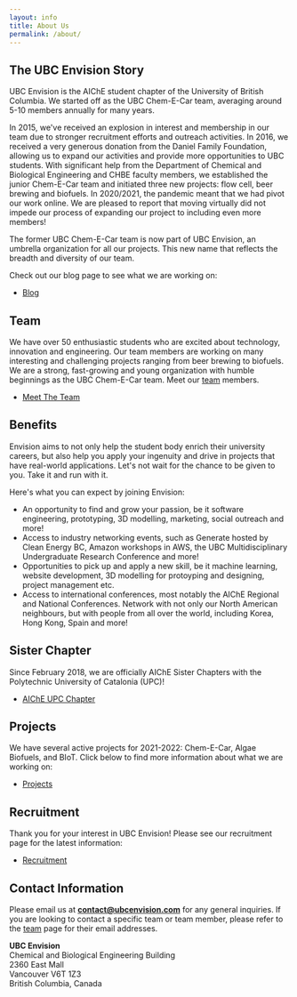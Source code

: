 ```yaml
---
layout: info
title: About Us
permalink: /about/
---
```


## The UBC Envision Story
UBC Envision is the AIChE student chapter of the University of British Columbia. We started off as the UBC Chem-E-Car team, averaging around 5-10 members annually for many years. 

In 2015, we've received an explosion in interest and membership in our team due to stronger recruitment efforts and outreach activities. In 2016, we received a very generous donation from the Daniel Family Foundation, allowing us to expand our activities and provide more opportunities to UBC students. With significant help from the Department of Chemical and Biological Engineering and CHBE faculty members, we established the junior Chem-E-Car team and initiated three new projects: flow cell, beer brewing and biofuels. In 2020/2021, the pandemic meant that we had pivot our work online. We are pleased to report that moving virtually did not impede our process of expanding our project to including even more members!

The former UBC Chem-E-Car team is now part of UBC Envision, an umbrella organization for all our projects. This new name that reflects the breadth and diversity of our team.

Check out our blog page to see what we are working on:

<ul class="actions">
	<li><a href="/blog/" class="button medium wide">Blog</a></li>
	<!-- <li><a href="/news/" class="button medium wide">News</a></li> -->
</ul>

## Team
We have over 50 enthusiastic students who are excited about technology, innovation and engineering. Our team members are working on many interesting and challenging projects ranging from beer brewing to biofuels. We are a strong, fast-growing and young organization with humble beginnings as the UBC Chem-E-Car team. Meet our [team](/team/) members.

<ul class="actions">
	<li><a href="/team/" class="button medium wide">Meet The Team</a></li>
</ul>

## Benefits
Envision aims to not only help the student body enrich their university careers, but also help you apply your ingenuity and drive in projects that have real-world applications. Let's not wait for the chance to be given to you. Take it and run with it.

Here's what you can expect by joining Envision:
- An opportunity to find and grow your passion, be it software engineering, prototyping, 3D modelling, marketing, social outreach and more!
- Access to industry networking events, such as Generate hosted by Clean Energy BC, Amazon workshops in AWS, the UBC Multidisciplinary Undergraduate Research Conference and more!
- Opportunities to pick up and apply a new skill, be it machine learning, website development, 3D modelling for protoyping and designing, project management etc.
- Access to international conferences, most notably the AIChE Regional and National Conferences. Network with not only our North American neighbours, but with people from all over the world, including Korea, Hong Kong, Spain and more! 

## Sister Chapter
 Since February 2018, we are officially AIChE Sister Chapters with the Polytechnic University of Catalonia (UPC)!
 <ul class="actions">
	<li><a href="https://bcn-aiche.upc.edu/en" target="_blank" class="button medium wide">AIChE UPC Chapter</a></li>
</ul>

## Projects
We have several active projects for 2021-2022: Chem-E-Car, Algae Biofuels, and BIoT. Click below to find more information about what we are working on:

<ul class="actions">
	<li><a href="/projects/" class="button medium wide">Projects</a></li>
</ul>

## Recruitment
Thank you for your interest in UBC Envision! Please see our recruitment page for the latest information:

<ul class="actions">
	<li><a href="/recruitment/" class="button medium wide">Recruitment</a></li>
</ul>

## Contact Information
Please email us at <b>contact@ubcenvision.com</b> for any general inquiries. If you are looking to contact a specific team or team member, please refer to the [team](/team/) page for their email addresses.

<p>
	<b>UBC Envision</b> <br>
	Chemical and Biological Engineering Building <br>
	2360 East Mall <br>
	Vancouver V6T 1Z3 <br>
	British Columbia, Canada
</p>
